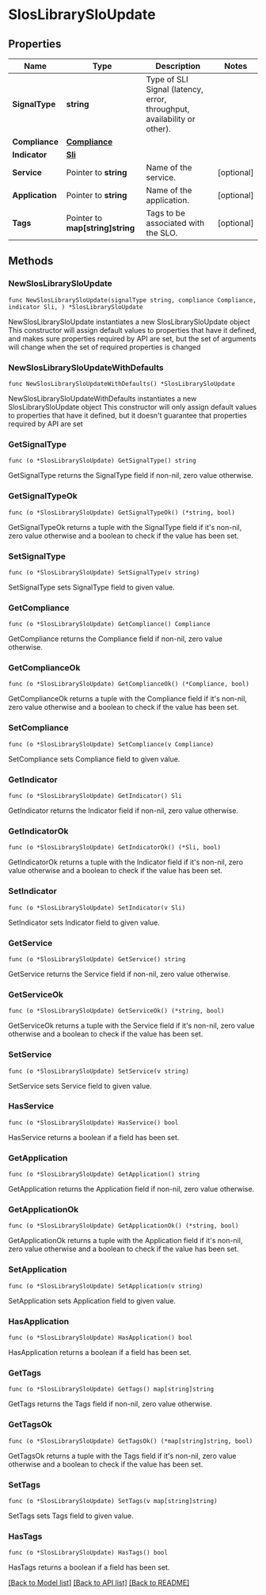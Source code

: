 # SlosLibrarySloUpdate

## Properties

Name | Type | Description | Notes
------------ | ------------- | ------------- | -------------
**SignalType** | **string** | Type of SLI Signal (latency, error, throughput, availability or other). | 
**Compliance** | [**Compliance**](Compliance.md) |  | 
**Indicator** | [**Sli**](Sli.md) |  | 
**Service** | Pointer to **string** | Name of the service. | [optional] 
**Application** | Pointer to **string** | Name of the application. | [optional] 
**Tags** | Pointer to **map[string]string** | Tags to be associated with the SLO. | [optional] 

## Methods

### NewSlosLibrarySloUpdate

`func NewSlosLibrarySloUpdate(signalType string, compliance Compliance, indicator Sli, ) *SlosLibrarySloUpdate`

NewSlosLibrarySloUpdate instantiates a new SlosLibrarySloUpdate object
This constructor will assign default values to properties that have it defined,
and makes sure properties required by API are set, but the set of arguments
will change when the set of required properties is changed

### NewSlosLibrarySloUpdateWithDefaults

`func NewSlosLibrarySloUpdateWithDefaults() *SlosLibrarySloUpdate`

NewSlosLibrarySloUpdateWithDefaults instantiates a new SlosLibrarySloUpdate object
This constructor will only assign default values to properties that have it defined,
but it doesn't guarantee that properties required by API are set

### GetSignalType

`func (o *SlosLibrarySloUpdate) GetSignalType() string`

GetSignalType returns the SignalType field if non-nil, zero value otherwise.

### GetSignalTypeOk

`func (o *SlosLibrarySloUpdate) GetSignalTypeOk() (*string, bool)`

GetSignalTypeOk returns a tuple with the SignalType field if it's non-nil, zero value otherwise
and a boolean to check if the value has been set.

### SetSignalType

`func (o *SlosLibrarySloUpdate) SetSignalType(v string)`

SetSignalType sets SignalType field to given value.


### GetCompliance

`func (o *SlosLibrarySloUpdate) GetCompliance() Compliance`

GetCompliance returns the Compliance field if non-nil, zero value otherwise.

### GetComplianceOk

`func (o *SlosLibrarySloUpdate) GetComplianceOk() (*Compliance, bool)`

GetComplianceOk returns a tuple with the Compliance field if it's non-nil, zero value otherwise
and a boolean to check if the value has been set.

### SetCompliance

`func (o *SlosLibrarySloUpdate) SetCompliance(v Compliance)`

SetCompliance sets Compliance field to given value.


### GetIndicator

`func (o *SlosLibrarySloUpdate) GetIndicator() Sli`

GetIndicator returns the Indicator field if non-nil, zero value otherwise.

### GetIndicatorOk

`func (o *SlosLibrarySloUpdate) GetIndicatorOk() (*Sli, bool)`

GetIndicatorOk returns a tuple with the Indicator field if it's non-nil, zero value otherwise
and a boolean to check if the value has been set.

### SetIndicator

`func (o *SlosLibrarySloUpdate) SetIndicator(v Sli)`

SetIndicator sets Indicator field to given value.


### GetService

`func (o *SlosLibrarySloUpdate) GetService() string`

GetService returns the Service field if non-nil, zero value otherwise.

### GetServiceOk

`func (o *SlosLibrarySloUpdate) GetServiceOk() (*string, bool)`

GetServiceOk returns a tuple with the Service field if it's non-nil, zero value otherwise
and a boolean to check if the value has been set.

### SetService

`func (o *SlosLibrarySloUpdate) SetService(v string)`

SetService sets Service field to given value.

### HasService

`func (o *SlosLibrarySloUpdate) HasService() bool`

HasService returns a boolean if a field has been set.

### GetApplication

`func (o *SlosLibrarySloUpdate) GetApplication() string`

GetApplication returns the Application field if non-nil, zero value otherwise.

### GetApplicationOk

`func (o *SlosLibrarySloUpdate) GetApplicationOk() (*string, bool)`

GetApplicationOk returns a tuple with the Application field if it's non-nil, zero value otherwise
and a boolean to check if the value has been set.

### SetApplication

`func (o *SlosLibrarySloUpdate) SetApplication(v string)`

SetApplication sets Application field to given value.

### HasApplication

`func (o *SlosLibrarySloUpdate) HasApplication() bool`

HasApplication returns a boolean if a field has been set.

### GetTags

`func (o *SlosLibrarySloUpdate) GetTags() map[string]string`

GetTags returns the Tags field if non-nil, zero value otherwise.

### GetTagsOk

`func (o *SlosLibrarySloUpdate) GetTagsOk() (*map[string]string, bool)`

GetTagsOk returns a tuple with the Tags field if it's non-nil, zero value otherwise
and a boolean to check if the value has been set.

### SetTags

`func (o *SlosLibrarySloUpdate) SetTags(v map[string]string)`

SetTags sets Tags field to given value.

### HasTags

`func (o *SlosLibrarySloUpdate) HasTags() bool`

HasTags returns a boolean if a field has been set.


[[Back to Model list]](../README.md#documentation-for-models) [[Back to API list]](../README.md#documentation-for-api-endpoints) [[Back to README]](../README.md)


